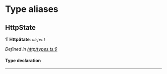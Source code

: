 

# Type aliases

<a id="httpstate"></a>

##  HttpState

**Ƭ HttpState**: *`object`*

*Defined in [http/types.ts:9](https://github.com/polkadot-js/api/blob/be17bf5/packages/rpc-provider/src/http/types.ts#L9)*

#### Type declaration

___

